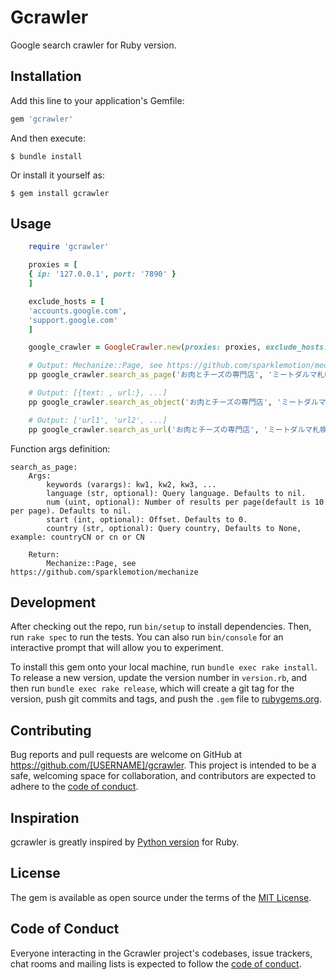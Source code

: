 # Gcrawler

Google search crawler for Ruby version.

## Installation

Add this line to your application's Gemfile:

```ruby
gem 'gcrawler'
```

And then execute:

    $ bundle install

Or install it yourself as:

    $ gem install gcrawler

## Usage

```ruby
    require 'gcrawler'

    proxies = [
    { ip: '127.0.0.1', port: '7890' }
    ]

    exclude_hosts = [
    'accounts.google.com',
    'support.google.com'
    ]

    google_crawler = GoogleCrawler.new(proxies: proxies, exclude_hosts: exclude_hosts)

    # Output: Mechanize::Page, see https://github.com/sparklemotion/mechanize
    pp google_crawler.search_as_page('お肉とチーズの専門店', 'ミートダルマ札幌店')

    # Output: [{text: , url:}, ...]
    pp google_crawler.search_as_object('お肉とチーズの専門店', 'ミートダルマ札幌店', country: 'ja')

    # Output: ['url1', 'url2', ...]
    pp google_crawler.search_as_url('お肉とチーズの専門店', 'ミートダルマ札幌店', country: 'ja')

```

Function args definition: 

    search_as_page:
        Args:
            keywords (varargs): kw1, kw2, kw3, ...
            language (str, optional): Query language. Defaults to nil.
            num (uint, optional): Number of results per page(default is 10 per page). Defaults to nil.
            start (int, optional): Offset. Defaults to 0.
            country (str, optional): Query country, Defaults to None, example: countryCN or cn or CN
    
        Return:
            Mechanize::Page, see https://github.com/sparklemotion/mechanize


## Development

After checking out the repo, run `bin/setup` to install dependencies. Then, run `rake spec` to run the tests. You can also run `bin/console` for an interactive prompt that will allow you to experiment.

To install this gem onto your local machine, run `bundle exec rake install`. To release a new version, update the version number in `version.rb`, and then run `bundle exec rake release`, which will create a git tag for the version, push git commits and tags, and push the `.gem` file to [rubygems.org](https://rubygems.org).

## Contributing

Bug reports and pull requests are welcome on GitHub at https://github.com/[USERNAME]/gcrawler. This project is intended to be a safe, welcoming space for collaboration, and contributors are expected to adhere to the [code of conduct](https://github.com/[USERNAME]/gcrawler/blob/master/CODE_OF_CONDUCT.md).

## Inspiration

gcrawler is greatly inspired by [Python version](https://github.com/howie6879/magic_google) for Ruby.

## License

The gem is available as open source under the terms of the [MIT License](https://opensource.org/licenses/MIT).

## Code of Conduct

Everyone interacting in the Gcrawler project's codebases, issue trackers, chat rooms and mailing lists is expected to follow the [code of conduct](https://github.com/[USERNAME]/gcrawler/blob/master/CODE_OF_CONDUCT.md).
